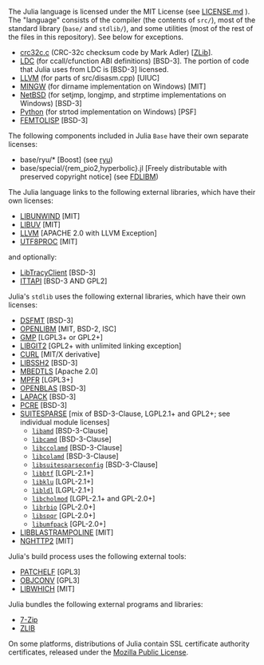 The Julia language is licensed under the MIT License (see [LICENSE.md](./LICENSE.md) ). The "language" consists
of the compiler (the contents of `src/`), most of the standard library (`base/` and `stdlib/`),
and some utilities (most of the rest of the files in this repository). See below
for exceptions.

- [crc32c.c](https://stackoverflow.com/questions/17645167/implementing-sse-4-2s-crc32c-in-software) (CRC-32c checksum code by Mark Adler) [[ZLib](https://opensource.org/licenses/Zlib)].
- [LDC](https://github.com/ldc-developers/ldc/blob/master/LICENSE) (for ccall/cfunction ABI definitions) [BSD-3]. The portion of code that Julia uses from LDC is [BSD-3] licensed.
- [LLVM](https://releases.llvm.org/3.9.0/LICENSE.TXT) (for parts of src/disasm.cpp) [UIUC]
- [MINGW](https://sourceforge.net/p/mingw/mingw-org-wsl/ci/legacy/tree/mingwrt/mingwex/dirname.c) (for dirname implementation on Windows) [MIT]
- [NetBSD](https://www.netbsd.org/about/redistribution.html) (for setjmp, longjmp, and strptime implementations on Windows) [BSD-3]
- [Python](https://docs.python.org/3/license.html) (for strtod implementation on Windows) [PSF]
- [FEMTOLISP](https://github.com/JeffBezanson/femtolisp) [BSD-3]

The following components included in Julia `Base` have their own separate licenses:

- base/ryu/* [Boost] (see [ryu](https://github.com/ulfjack/ryu/blob/master/LICENSE-Boost))
- base/special/{rem_pio2,hyperbolic}.jl [Freely distributable with preserved copyright notice] (see [FDLIBM](https://www.netlib.org/fdlibm))

The Julia language links to the following external libraries, which have their
own licenses:

- [LIBUNWIND](https://github.com/libunwind/libunwind/blob/master/LICENSE) [MIT]
- [LIBUV](https://github.com/JuliaLang/libuv/blob/julia-uv2-1.39.0/LICENSE) [MIT]
- [LLVM](https://releases.llvm.org/12.0.1/LICENSE.TXT) [APACHE 2.0 with LLVM Exception]
- [UTF8PROC](https://github.com/JuliaStrings/utf8proc) [MIT]

and optionally:

- [LibTracyClient](https://github.com/wolfpld/tracy/blob/master/LICENSE) [BSD-3]
- [ITTAPI](https://github.com/intel/ittapi/tree/master/LICENSES) [BSD-3 AND GPL2]

Julia's `stdlib` uses the following external libraries, which have their own licenses:

- [DSFMT](https://github.com/MersenneTwister-Lab/dSFMT/blob/master/LICENSE.txt) [BSD-3]
- [OPENLIBM](https://github.com/JuliaMath/openlibm/blob/master/LICENSE.md) [MIT, BSD-2, ISC]
- [GMP](https://gmplib.org/manual/Copying.html#Copying) [LGPL3+ or GPL2+]
- [LIBGIT2](https://github.com/libgit2/libgit2/blob/development/COPYING) [GPL2+ with unlimited linking exception]
- [CURL](https://curl.haxx.se/docs/copyright.html) [MIT/X derivative]
- [LIBSSH2](https://github.com/libssh2/libssh2/blob/master/COPYING) [BSD-3]
- [MBEDTLS](https://github.com/ARMmbed/mbedtls/blob/development/LICENSE) [Apache 2.0]
- [MPFR](https://www.mpfr.org/mpfr-current/mpfr.html#Copying) [LGPL3+]
- [OPENBLAS](https://raw.github.com/xianyi/OpenBLAS/master/LICENSE) [BSD-3]
- [LAPACK](https://netlib.org/lapack/LICENSE.txt) [BSD-3]
- [PCRE](https://www.pcre.org/licence.txt) [BSD-3]
- [SUITESPARSE](https://github.com/DrTimothyAldenDavis/SuiteSparse/blob/master/LICENSE.txt) [mix of BSD-3-Clause, LGPL2.1+ and GPL2+; see individual module licenses]
  - [`libamd`](https://github.com/DrTimothyAldenDavis/SuiteSparse/blob/dev/AMD/Doc/License.txt) [BSD-3-Clause]
  - [`libcamd`](https://github.com/DrTimothyAldenDavis/SuiteSparse/blob/dev/CAMD/Doc/License.txt) [BSD-3-Clause]
  - [`libccolamd`](https://github.com/DrTimothyAldenDavis/SuiteSparse/blob/dev/CCOLAMD/Doc/License.txt) [BSD-3-Clause]
  - [`libcolamd`](https://github.com/DrTimothyAldenDavis/SuiteSparse/blob/dev/COLAMD/Doc/License.txt) [BSD-3-Clause]
  - [`libsuitesparseconfig`](https://github.com/DrTimothyAldenDavis/SuiteSparse/blob/dev/SuiteSparse_config/README.txt) [BSD-3-Clause]
  - [`libbtf`](https://github.com/DrTimothyAldenDavis/SuiteSparse/blob/dev/BTF/Doc/License.txt) [LGPL-2.1+]
  - [`libklu`](https://github.com/DrTimothyAldenDavis/SuiteSparse/blob/dev/KLU/Doc/License.txt) [LGPL-2.1+]
  - [`libldl`](https://github.com/DrTimothyAldenDavis/SuiteSparse/blob/dev/LDL/Doc/License.txt) [LGPL-2.1+]
  - [`libcholmod`](https://github.com/DrTimothyAldenDavis/SuiteSparse/blob/dev/CHOLMOD/Doc/License.txt) [LGPL-2.1+ and GPL-2.0+]
  - [`librbio`](https://github.com/DrTimothyAldenDavis/SuiteSparse/blob/dev/RBio/Doc/License.txt) [GPL-2.0+]
  - [`libspqr`](https://github.com/DrTimothyAldenDavis/SuiteSparse/blob/dev/SPQR/Doc/License.txt) [GPL-2.0+]
  - [`libumfpack`](https://github.com/DrTimothyAldenDavis/SuiteSparse/blob/dev/UMFPACK/Doc/License.txt) [GPL-2.0+]
- [LIBBLASTRAMPOLINE](https://github.com/staticfloat/libblastrampoline/blob/main/LICENSE) [MIT]
- [NGHTTP2](https://github.com/nghttp2/nghttp2/blob/master/COPYING) [MIT]

Julia's build process uses the following external tools:

- [PATCHELF](https://github.com/NixOS/patchelf/blob/master/COPYING) [GPL3]
- [OBJCONV](https://www.agner.org/optimize/#objconv) [GPL3]
- [LIBWHICH](https://github.com/vtjnash/libwhich/blob/master/LICENSE) [MIT]

Julia bundles the following external programs and libraries:

- [7-Zip](https://www.7-zip.org/license.txt)
- [ZLIB](https://zlib.net/zlib_license.html)

On some platforms, distributions of Julia contain SSL certificate authority certificates,
released under the [Mozilla Public License](https://en.wikipedia.org/wiki/Mozilla_Public_License).

